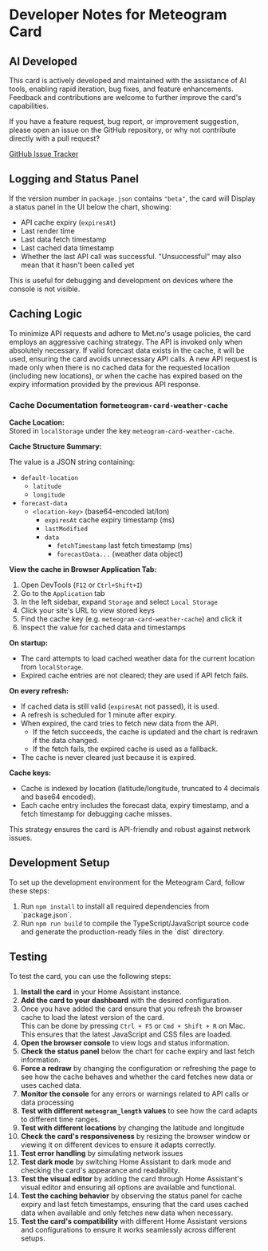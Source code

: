 # Developer Notes for Meteogram Card

## AI Developed

This card is actively developed and maintained with the assistance of AI tools, enabling rapid iteration, bug fixes, and feature enhancements.  
Feedback and contributions are welcome to further improve the card's capabilities.

If you have a feature request, bug report, or improvement suggestion, please open an issue on the GitHub repository, or why not contribute directly with a pull request?

[GitHub Issue Tracker](https://github.com/jm-cook/lovelace-meteogram-card/issues)


## Logging and Status Panel

If the version number in `package.json` contains `"beta"`, the card will Display a status panel in the UI below the chart, showing:
  - API cache expiry (`expiresAt`)
  - Last render time
  - Last data fetch timestamp
  - Last cached data timestamp
  - Whether the last API call was successful. "Unsuccessful" may also mean that it hasn't been called yet

This is useful for debugging and development on devices where the console is not visible.

## Caching Logic

To minimize API requests and adhere to Met.no's usage policies, the card employs an aggressive caching strategy. 
The API is invoked only when absolutely necessary. If valid forecast data exists in the cache, it will be used, 
ensuring the card avoids unnecessary API calls. A new API request is made only when there is no cached data 
for the requested location (including new locations), or when the cache has expired based on the expiry 
information provided by the previous API response.


### Cache Documentation for`meteogram-card-weather-cache` 


**Cache Location:**  
  Stored in `localStorage` under the key `meteogram-card-weather-cache`.


**Cache Structure Summary:**

The value is a JSON string containing:

- `default-location`
  - `latitude`
  - `longitude`
- `forecast-data`
  - `<location-key>` (base64-encoded lat/lon)
    - `expiresAt` cache expiry timestamp (ms)
    - `lastModified`
    - `data`
      - `fetchTimestamp` last fetch timestamp (ms)
      - `forecastData...` (weather data object)



**View the cache in Browser Application Tab:**
1. Open DevTools (`F12` or `Ctrl+Shift+I`)
2. Go to the `Application` tab
3. In the left sidebar, expand `Storage` and select `Local Storage`
4. Click your site's URL to view stored keys
5. Find the cache key (e\.g\. `meteogram-card-weather-cache`) and click it
6. Inspect the value for cached data and timestamps

**On startup:**  
  - The card attempts to load cached weather data for the current location from `localStorage`.
  - Expired cache entries are not cleared; they are used if API fetch fails.

**On every refresh:**  
  - If cached data is still valid (`expiresAt` not passed), it is used.
  - A refresh is scheduled for 1 minute after expiry.
  - When expired, the card tries to fetch new data from the API.
    - If the fetch succeeds, the cache is updated and the chart is redrawn if the data changed.
    - If the fetch fails, the expired cache is used as a fallback.
  - The cache is never cleared just because it is expired.

**Cache keys:**  
  - Cache is indexed by location (latitude/longitude, truncated to 4 decimals and base64 encoded).
  - Each cache entry includes the forecast data, expiry timestamp, and a fetch timestamp for debugging cache misses.

This strategy ensures the card is API-friendly and robust against network issues.

## Development Setup

To set up the development environment for the Meteogram Card, follow these steps:

1. Run `npm install` to install all required dependencies from \`package.json\`.
2. Run `npm run build` to compile the TypeScript/JavaScript source code and generate the production-ready files in the \`dist\` directory.   

## Testing

To test the card, you can use the following steps:
1. **Install the card** in your Home Assistant instance.
2. **Add the card to your dashboard** with the desired configuration.
3. Once you have added the card ensure that you refresh the browser cache to load the latest version of the card.  
   This can be done by pressing `Ctrl + F5` or `Cmd + Shift + R` on Mac.
   This ensures that the latest JavaScript and CSS files are loaded.
3. **Open the browser console** to view logs and status information.
4. **Check the status panel** below the chart for cache expiry and last fetch information.
5. **Force a redraw** by changing the configuration or refreshing the page to see how the
cache behaves and whether the card fetches new data or uses cached data.
7. **Monitor the console** for any errors or warnings related to API calls or data processing
8. **Test with different `meteogram_length` values** to see how the card adapts to different time ranges.
9. **Test with different locations** by changing the latitude and longitude
10. **Check the card's responsiveness** by resizing the browser window or viewing it on different devices to ensure it adapts correctly.
11. **Test error handling** by simulating network issues
12. **Test dark mode** by switching Home Assistant to dark mode and checking the card's appearance and readability.
13. **Test the visual editor** by adding the card through Home Assistant's visual editor and ensuring all options are available and functional.
14. **Test the caching behavior** by observing the status panel for cache expiry and last fetch timestamps, ensuring that the card uses cached data when available and only fetches new data when necessary.
16. **Test the card's compatibility** with different Home Assistant versions and configurations to ensure it works seamlessly across different setups.
